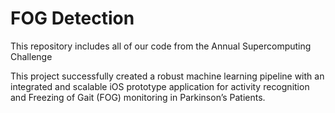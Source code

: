 # FOG Detection
This repository includes all of our code from the Annual Supercomputing Challenge 

This project successfully created a robust machine learning pipeline with an integrated and scalable iOS prototype application for activity recognition and Freezing of Gait (FOG) monitoring in Parkinson’s Patients.
